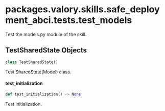 <a id="packages.valory.skills.safe_deployment_abci.tests.test_models"></a>

# packages.valory.skills.safe`_`deployment`_`abci.tests.test`_`models

Test the models.py module of the skill.

<a id="packages.valory.skills.safe_deployment_abci.tests.test_models.TestSharedState"></a>

## TestSharedState Objects

```python
class TestSharedState()
```

Test SharedState(Model) class.

<a id="packages.valory.skills.safe_deployment_abci.tests.test_models.TestSharedState.test_initialization"></a>

#### test`_`initialization

```python
def test_initialization() -> None
```

Test initialization.

